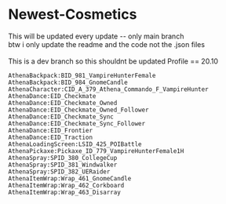 # Newest-Cosmetics
This will be updated every update -- only main branch<br>
btw i only update the readme and the code not the .json files
<br><br>
This is a dev branch so this shouldnt be updated
Profile == 20.10

```
AthenaBackpack:BID_981_VampireHunterFemale
AthenaBackpack:BID_984_GnomeCandle
AthenaCharacter:CID_A_379_Athena_Commando_F_VampireHunter
AthenaDance:EID_Checkmate
AthenaDance:EID_Checkmate_Owned
AthenaDance:EID_Checkmate_Owned_Follower
AthenaDance:EID_Checkmate_Sync
AthenaDance:EID_Checkmate_Sync_Follower
AthenaDance:EID_Frontier
AthenaDance:EID_Traction
AthenaLoadingScreen:LSID_425_POIBattle
AthenaPickaxe:Pickaxe_ID_779_VampireHunterFemale1H
AthenaSpray:SPID_380_CollegeCup
AthenaSpray:SPID_381_Windwalker
AthenaSpray:SPID_382_UERaider
AthenaItemWrap:Wrap_461_GnomeCandle
AthenaItemWrap:Wrap_462_Corkboard
AthenaItemWrap:Wrap_463_Disarray
```
